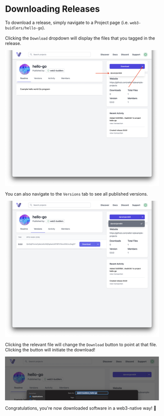 # Downloading Releases

To download a release, simply navigate to a Project page (i.e. `web3-buidlers/hello-go`).\
\
Clicking the `Download` dropdown will display the files that you tagged in the release.

![](<../.gitbook/assets/Screen Shot 2022-03-03 at 12.47.33.png>)



You can also navigate to the `Versions` tab to see all published versions.

![](<../.gitbook/assets/Screen Shot 2022-03-03 at 12.48.11 (1).png>)

Clicking the relevant file will change the `Download` button to point at that file. Clicking the button will initiate the download!

![](<../.gitbook/assets/image (4).png>)

Congratulations, you're now downloaded software in a web3-native way! 🚀
